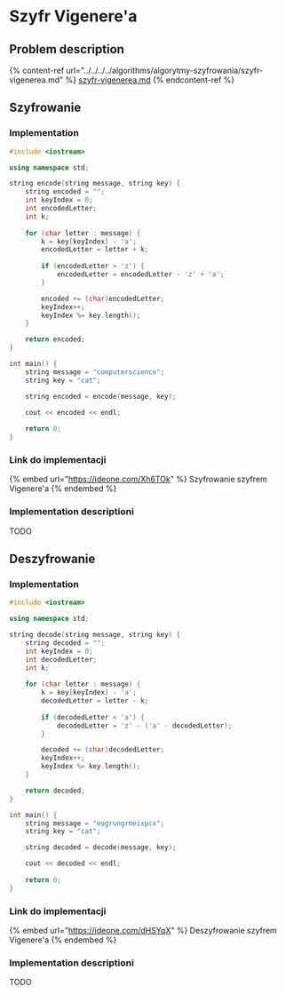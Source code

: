# Szyfr Vigenere'a

## Problem description

{% content-ref url="../../../../algorithms/algorytmy-szyfrowania/szyfr-vigenerea.md" %}
[szyfr-vigenerea.md](../../../../algorithms/algorytmy-szyfrowania/szyfr-vigenerea.md)
{% endcontent-ref %}

## Szyfrowanie

### Implementation

```cpp
#include <iostream>

using namespace std;

string encode(string message, string key) {
    string encoded = "";
    int keyIndex = 0;
    int encodedLetter;
    int k;
    
    for (char letter : message) {
        k = key[keyIndex] - 'a';
        encodedLetter = letter + k;
        
        if (encodedLetter > 'z') {
            encodedLetter = encodedLetter - 'z' + 'a';
        }

        encoded += (char)encodedLetter;
        keyIndex++;
        keyIndex %= key.length();
    }

    return encoded;
}

int main() {
    string message = "computerscience";
    string key = "cat";

    string encoded = encode(message, key);

    cout << encoded << endl;
 
    return 0;   
}
```

### Link do implementacji

{% embed url="https://ideone.com/Xh6TOk" %}
Szyfrowanie szyfrem Vigenere'a
{% endembed %}

### Implementation descriptioni

TODO

## Deszyfrowanie

### Implementation

```cpp
#include <iostream>

using namespace std;

string decode(string message, string key) {
    string decoded = "";
    int keyIndex = 0;
    int decodedLetter;
    int k;
    
    for (char letter : message) {
        k = key[keyIndex] - 'a';
        decodedLetter = letter - k;
        
        if (decodedLetter < 'a') {
            decodedLetter = 'z' - ('a' - decodedLetter);
        }

        decoded += (char)decodedLetter;
        keyIndex++;
        keyIndex %= key.length();
    }

    return decoded;
}

int main() {
    string message = "eogrungrmeixpcx";
    string key = "cat";

    string decoded = decode(message, key);

    cout << decoded << endl;
 
    return 0;   
}
```

### Link do implementacji

{% embed url="https://ideone.com/dHSYqX" %}
Deszyfrowanie szyfrem Vigenere'a
{% endembed %}

### Implementation descriptioni

TODO
